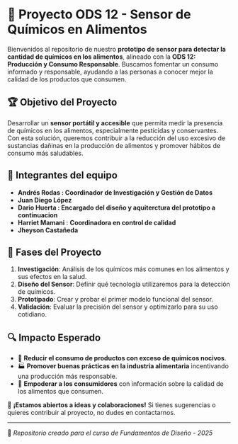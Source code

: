 # 🥦 Proyecto ODS 12 - Sensor de Químicos en Alimentos  

Bienvenidos al repositorio de nuestro **prototipo de sensor para detectar la cantidad de químicos en los alimentos**, alineado con la **ODS 12: Producción y Consumo Responsable**. Buscamos fomentar un consumo informado y responsable, ayudando a las personas a conocer mejor la calidad de los productos que consumen.  

## 🏆 Objetivo del Proyecto  
Desarrollar un **sensor portátil y accesible** que permita medir la presencia de químicos en los alimentos, especialmente pesticidas y conservantes. Con esta solución, queremos contribuir a la reducción del uso excesivo de sustancias dañinas en la producción de alimentos y promover hábitos de consumo más saludables.  

## 👥 Integrantes del equipo  
- **Andrés Rodas  : Coordinador de Investigación y Gestión de Datos**
- **Juan Diego López**  
- **Dario Huerta  : Encargado del diseño y aquiterctura del prototipo a continuacion**  
- **Harriet Mamani** : **Coordinadora en control de calidad**
- **Jheyson Castañeda**  

## 📌 Fases del Proyecto  
1. **Investigación**: Análisis de los químicos más comunes en los alimentos y sus efectos en la salud.  
2. **Diseño del Sensor**: Definir qué tecnología utilizaremos para la detección de químicos.  
3. **Prototipado**: Crear y probar el primer modelo funcional del sensor.  
4. **Validación**: Evaluar la precisión del sensor y optimizarlo para su uso cotidiano.  

## 🔍 Impacto Esperado  
- 🌱 **Reducir el consumo de productos con exceso de químicos nocivos**.  
- 🏭 **Promover buenas prácticas en la industria alimentaria** incentivando una producción más responsable.  
- 📢 **Empoderar a los consumidores** con información sobre la calidad de los alimentos que consumen.  

📢 **¡Estamos abiertos a ideas y colaboraciones!** Si tienes sugerencias o quieres contribuir al proyecto, no dudes en contactarnos.  

---

🔗 *Repositorio creado para el curso de Fundamentos de Diseño - 2025*
